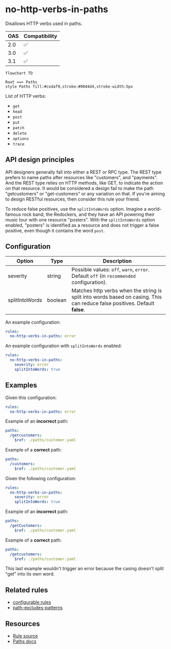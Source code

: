 # no-http-verbs-in-paths

Disallows HTTP verbs used in paths.

|OAS|Compatibility|
|---|---|
|2.0|✅|
|3.0|✅|
|3.1|✅|


```mermaid
flowchart TD

Root ==> Paths
style Paths fill:#codaf9,stroke:#0044d4,stroke-width:5px
```

List of HTTP verbs:
- `get`
- `head`
- `post`
- `put`
- `patch`
- `delete`
- `options`
- `trace`


## API design principles

API designers generally fall into either a REST or RPC type.
The REST type prefers to name paths after resources like "customers", and "payments".
And the REST type relies on HTTP methods, like GET, to indicate the action on that resource.
It would be considered a design fail to make the path "getcustomers" or "get-customers" or any variation on that.
If you're aiming to design RESTful resources, then consider this rule your friend.

To reduce false positives, use the `splitIntoWords` option.
Imagine a world-famous rock band, the Redockers, and they have an API powering their music tour with one resource "posters".
With the `splitIntoWords` option enabled, "posters" is identified as a resource and does not trigger a false positive, even though it contains the word `post`.

## Configuration

|Option|Type|Description|
|---|---|---|
|severity|string|Possible values: `off`, `warn`, `error`. Default `off` (in `recommended` configuration). |
|splitIntoWords|boolean|Matches http verbs when the string is split into words based on casing. This can reduce false positives. Default **false**.|

An example configuration:

```yaml
rules:
  no-http-verbs-in-paths: error
```

An example configuration with `splitIntoWords` enabled:

```yaml
rules:
  no-http-verbs-in-paths:
    severity: error
    splitIntoWords: true
```

## Examples

Given this configuration:

```yaml
rules:
  no-http-verbs-in-paths: error
```

Example of an **incorrect** path:

```yaml Bad example
paths:
  /getcustomers:
    $ref: ./paths/customer.yaml
```


Example of a **correct** path:

```yaml Good example
paths:
  /customers:
    $ref: ./paths/customer.yaml
```


Given the following configuration:

```yaml
rules:
  no-http-verbs-in-paths:
    severity: error
    splitIntoWords: true
```

Example of an **incorrect** path:

```yaml Bad example
paths:
  /getCustomers:
    $ref: ./paths/customer.yaml
```

Example of a **correct** path:

```yaml Correct example
paths:
  /getcustomers:
    $ref: ./paths/customer.yaml
```

This last example wouldn't trigger an error because the casing doesn't split "get" into its own word.

## Related rules

- [configurable rules](./configurable-rules.md)
- [path-excludes-patterns](./path-excludes-patterns.md)

## Resources

- [Rule source](https://github.com/Redocly/redocly-cli/blob/main/packages/core/src/rules/common/no-http-verbs-in-paths.ts)
- [Paths docs](https://redocly.com/docs/openapi-visual-reference/paths/)

